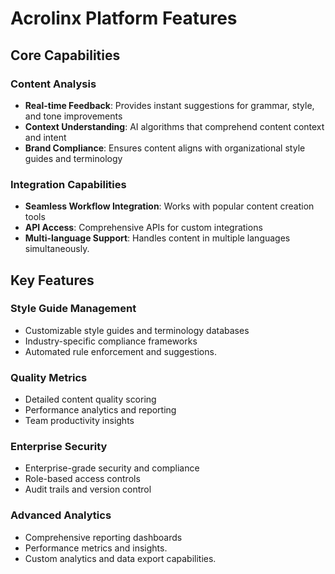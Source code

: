 # Acrolinx Platform Features

## Core Capabilities

### Content Analysis

- **Real-time Feedback**: Provides instant suggestions for grammar, style, and
  tone improvements
- **Context Understanding**: AI algorithms that comprehend content context and
  intent
- **Brand Compliance**: Ensures content aligns with organizational style guides
  and terminology

### Integration Capabilities

- **Seamless Workflow Integration**: Works with popular content creation tools
- **API Access**: Comprehensive APIs for custom integrations
- **Multi-language Support**: Handles content in multiple languages
  simultaneously.

## Key Features

### Style Guide Management

- Customizable style guides and terminology databases
- Industry-specific compliance frameworks
- Automated rule enforcement and suggestions.

### Quality Metrics

- Detailed content quality scoring
- Performance analytics and reporting
- Team productivity insights

### Enterprise Security

- Enterprise-grade security and compliance
- Role-based access controls
- Audit trails and version control

### Advanced Analytics

- Comprehensive reporting dashboards
- Performance metrics and insights.
- Custom analytics and data export capabilities.
